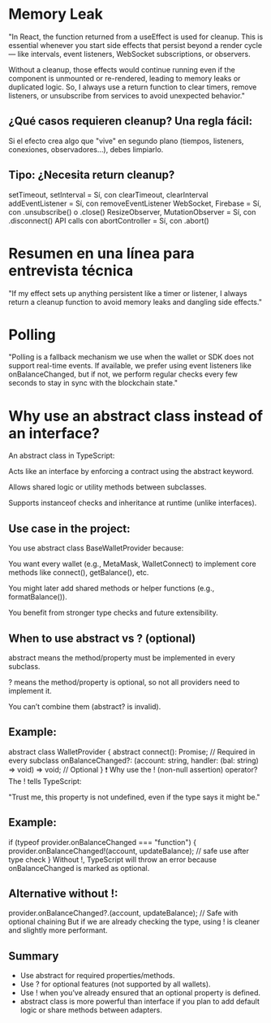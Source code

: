 # Memory Leak

"In React, the function returned from a useEffect is used for cleanup. This is essential whenever you start side effects that persist beyond a render cycle — like intervals, event listeners, WebSocket subscriptions, or observers.

Without a cleanup, those effects would continue running even if the component is unmounted or re-rendered, leading to memory leaks or duplicated logic. So, I always use a return function to clear timers, remove listeners, or unsubscribe from services to avoid unexpected behavior."

## ¿Qué casos requieren cleanup? Una regla fácil:

Si el efecto crea algo que "vive" en segundo plano (tiempos, listeners, conexiones, observadores…), debes limpiarlo.

## Tipo: ¿Necesita return cleanup?

setTimeout, setInterval = Sí, con clearTimeout, clearInterval
addEventListener = Sí, con removeEventListener
WebSocket, Firebase = Sí, con .unsubscribe() o .close()
ResizeObserver, MutationObserver = Sí, con .disconnect()
API calls con abortController = Sí, con .abort()

# Resumen en una línea para entrevista técnica

"If my effect sets up anything persistent like a timer or listener, I always return a cleanup function to avoid memory leaks and dangling side effects."

# Polling

"Polling is a fallback mechanism we use when the wallet or SDK does not support real-time events. If available, we prefer using event listeners like onBalanceChanged, but if not, we perform regular checks every few seconds to stay in sync with the blockchain state."

# Why use an abstract class instead of an interface?

An abstract class in TypeScript:

Acts like an interface by enforcing a contract using the abstract keyword.

Allows shared logic or utility methods between subclasses.

Supports instanceof checks and inheritance at runtime (unlike interfaces).

## Use case in the project:

You use abstract class BaseWalletProvider because:

You want every wallet (e.g., MetaMask, WalletConnect) to implement core methods like connect(), getBalance(), etc.

You might later add shared methods or helper functions (e.g., formatBalance()).

You benefit from stronger type checks and future extensibility.

## When to use abstract vs ? (optional)

abstract means the method/property must be implemented in every subclass.

? means the method/property is optional, so not all providers need to implement it.

You can’t combine them (abstract? is invalid).

## Example:

abstract class WalletProvider {
abstract connect(): Promise<void>; // Required in every subclass
onBalanceChanged?: (account: string, handler: (bal: string) => void) => void; // Optional
}
❗ Why use the ! (non-null assertion) operator?
The ! tells TypeScript:

"Trust me, this property is not undefined, even if the type says it might be."

## Example:

if (typeof provider.onBalanceChanged === "function") {
provider.onBalanceChanged!(account, updateBalance); // safe use after type check
}
Without !, TypeScript will throw an error because onBalanceChanged is marked as optional.

## Alternative without !:

provider.onBalanceChanged?.(account, updateBalance); // Safe with optional chaining
But if we are already checking the type, using ! is cleaner and slightly more performant.

## Summary

- Use abstract for required properties/methods.
- Use ? for optional features (not supported by all wallets).
- Use ! when you’ve already ensured that an optional property is defined.
- abstract class is more powerful than interface if you plan to add default logic or share methods between adapters.
